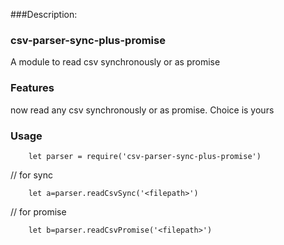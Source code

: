
###Description:


### csv-parser-sync-plus-promise



A module to read csv synchronously or as promise



### Features



now read any csv synchronously or as promise. Choice is yours 



### Usage



		let parser = require('csv-parser-sync-plus-promise')
// for sync

		let a=parser.readCsvSync('<filepath>')

// for promise

		let b=parser.readCsvPromise('<filepath>')


